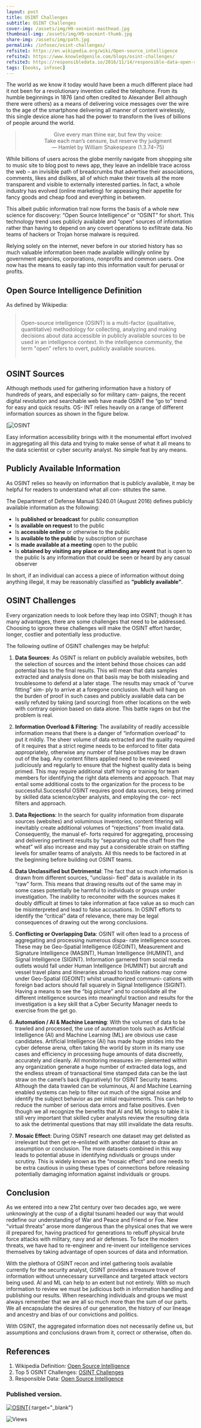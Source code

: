 ```yaml
---
layout: post
title: OSINT Challenges
subtitle: OSINT Challenges
cover-img: /assets/img/H9-socmint-masthead.jpg
thumbnail-img: /assets/img/H9-socmint-thumb.jpg
share-img: /assets/img/path.jpg
permalink: /infosec/osint-challenges/
refsite1: https://en.wikipedia.org/wiki/Open-source_intelligence
refsite2: https://www.knowledgenile.com/blogs/osint-challenges/
refsite3: https://responsibledata.io/2016/11/14/responsible-data-open-source-intelligence/
tags: [books, infosec]
---
```


The world as we know it today would have been a much different place had it not been for a revolutionary invention called the telephone. From its humble beginnings in 1876 (and often credited to Alexander Bell although there were others) as a means of delivering voice messages over the wire to the age of the smartphone delivering all manner of content wirelessly, this single device alone has had the power to transform the lives of billions of people around the world.

<blockquote>

<p align="center">
Give every man thine ear, but few thy voice:<br/>
Take each man’s censure, but reserve thy judgment<br/>
― Hamlet by William Shakespeare  (1.3.74–75)
</p>

</blockquote>

While billions of users across the globe merrily navigate from shopping site to music site to blog post to news app, they leave an indelible trace across the web – an invisible path of breadcrumbs that advertise their associations, comments, likes and dislikes, all of which make their travels all the more transparent and visible to externally interested parties. In fact, a whole industry has evolved (online marketing) for appeasing their appetite for fancy goods and cheap food and everything in between.

This albeit public information trail now forms the basis of a whole new science for discovery: “Open Source Intelligence” or “OSINT” for short. This technology trend uses publicly available and “open” sources of information rather than having to depend on any covert operations to exfiltrate data. No teams of hackers or Trojan horse malware is required.

Relying solely on the internet, never before in our storied history has so much valuable information been made available willingly online by government agencies, corporations, nonprofits and common users. One now has the means to easily tap into this information vault for perusal or profits.

## Open Source Intelligence Definition

As defined by Wikipedia:

<blockquote>

<p align="left"><br/>
Open-source intelligence (OSINT) is a multi-factor (qualitative, quantitative) methodology for collecting, analyzing and making decisions about data accessible in publicly available sources to be used in an intelligence context. In the intelligence community, the term "open" refers to overt, publicly available sources.<br/><br/>
</p>

</blockquote>

## OSINT Sources

Although methods used for gathering information have a history of hundreds of years, and especially so for military cam- paigns, the recent digital revolution and searchable web have made OSINT the “go to” trend for easy and quick results. OS- INT relies heavily on a range of different information sources as shown in the figure below.

[![OSINT](/assets/img/H9-osint-sources-circle.jpg)

Easy information accessibility brings with it the monumental effort involved in aggregating all this data and trying to make sense of what it all means to the data scientist or cyber security analyst. No simple feat by any means.

## Publicly Available Information

As OSINT relies so heavily on information that is publicly available, it may be helpful for readers to understand what all con- stitutes the same.

The Department of Defense Manual 5240.01 (August 2016) defines publicly available information as the following:

- Is **published or broadcast** for public consumption
- Is **available on request** to the public
- Is **accessible online** or otherwise to the public
- Is **available to the public** by subscription or purchase
- Is **made available at a meeting** open to the public
- Is **obtained by visiting any place or attending any event** that is open to the public Is any information that could be seen or heard by any casual observer

In short, if an individual can access a piece of information without doing anything illegal, it may be reasonably classified as **“publicly available”**.

## OSINT Challenges

Every organization needs to look before they leap into OSINT; though it has many advantages, there are some challenges that need to be addressed. Choosing to ignore these challenges will make the OSINT effort harder, longer, costlier and potentially less productive.

The following outline of OSINT challenges may be helpful:

1. **Data Sources**: As OSINT is reliant on publicly available websites, both the selection of sources and the intent behind
those choices can add potential bias to the final results. This will mean that data samples extracted and analysis done on that basis may be both misleading and troublesome to defend at a later stage. The results may smack of “curve fitting” sim- ply to arrive at a foregone conclusion. Much will hang on the burden of proof in such cases and publicly available data can be easily refuted by taking (and sourcing) from other locations on the web with contrary opinion based on data alone. This battle rages on but the problem is real.
  
2. **Information Overload & Filtering**: The availability of readily accessible information means that there is a danger of “information overload” to put it mildly. The sheer volume of data extracted and the quality required of it requires that a strict regime needs to be enforced to filter data appropriately, otherwise any number of false positives may be drawn out of the bag.
   Any content filters applied need to be reviewed judiciously and regularly to ensure that the highest quality data is being primed. This may require additional staff hiring or training for team members for identifying the right data elements and approach. That may entail some additional costs to the organization for the process to be successful.Successful OSINT requires good data sources, being primed by skilled data science/cyber analysts, and employing the cor- rect filters and approach.

3. **Data Rejections**: In the search for quality information from disparate sources (websites) and voluminous inventories, content filtering will inevitably create additional volumes of “rejections” from invalid data. Consequently, the manual ef- forts required for aggregating, processing and delivering pertinent results by “separating out the chaff from the wheat” will also increase and may put a considerable strain on staffing levels for smaller teams of analysts. All this needs to be factored in at the beginning before building out OSINT teams.
   
4. **Data Unclassified but Detrimental**: The fact that so much information is drawn from different sources, “unclassi- fied” data is available in its “raw” form. This means that drawing results out of the same may in some cases potentially be harmful to individuals or groups under investigation. The inability to reconnoiter with the sources makes it doubly difficult at times to take information at face value as so much can be misinterpreted and lead to false accusations. In OSINT efforts to identify the “critical” data of relevance, there may be legal consequences of drawing out the wrong conclusions.
   
5. **Conflicting or Overlapping Data**: OSINT will often lead to a process of aggregating and processing numerous dispa- rate intelligence sources. These may be Geo-Spatial Intelligence (GEOINT), Measurement and Signature Intelligence (MASINT), Human Intelligence (HUMINT), and Signal Intelligence (SIGINT).
Information garnered from social media outlets would fall under Human Intelligence (HUMINT) but aircraft and vessel travel plans and itineraries abroad to hostile nations may come under Geo-Spatial (GEOINT) whilst unauthorized communi- cations with foreign bad actors should fall squarely in Signal Intelligence (SIGINT). Having a means to see the “big picture” and to consolidate all the different intelligence sources into meaningful traction and results for the investigation is a key skill that a Cyber Security Manager needs to exercise from the get go.
  
6. **Automation / AI & Machine Learning**: With the volumes of data to be trawled and processed, the use of automation tools such as Artificial Intelligence (AI) and Machine Learning (ML) are obvious use case candidates.
Artificial Intelligence (AI) has made huge strides into the cyber defense arena, often taking the world by storm in its many use cases and efficiency in processing huge amounts of data discreetly, accurately and cleanly. All monitoring measures im- plemented within any organization generate a huge number of extracted data logs, and the endless stream of transactional time stamped data can be the last straw on the camel’s back (figuratively) for OSINT Security teams. Although the data trawled can be voluminous, AI and Machine Learning enabled systems can help to filter out much of the signal noise and identify the subject behavior as per initial requirements. This can help to reduce the number of serious data errors and false positives.
Even though we all recognize the benefits that AI and ML brings to table it is still very important that skilled cyber analysts review the resulting data to ask the detrimental questions that may still invalidate the data results.
7. **Mosaic Effect**: During OSINT research one dataset may get delisted as irrelevant but then get re-enlisted with another dataset to draw an assumption or conclusion. The more datasets combined in this way leads to potential abuse in identifying ndividuals or groups under scrutiny. This is widely known as the “mosaic effect” and one needs to be extra cautious in using these types of connections before releasing potentially damaging information against individuals or groups.

## Conclusion

As we entered into a new 21st century over two decades ago, we were unknowingly at the cusp of a digital tsunami headed our way that would redefine our understanding of War and Peace and Friend or Foe. New “virtual threats” arose more dangerous than the physical ones that we were ill prepared for, having practiced for generations to rebuff physical brute force attacks with military, navy and air defenses. To face the modern threats, we have had to re-engineer and re-invent our intelligence services themselves by taking advantage of open sources of data and information.

With the plethora of OSINT recon and intel gathering tools available currently for the security analyst, OSINT provides a treasure trove of information without unnecessary surveillance and targeted attack vectors being used. AI and ML can help to an extent but not entirely. With so much information to review we must be judicious both in information handling and publishing our results. When researching individuals and groups we must always remember that we are all so much more than the sum of our parts. We all encapsulate the desires of our generation, the history of our lineage and ancestry and bias of our convictions and politics.

With OSINT, the aggregated information does not necessarily define us, but assumptions and conclusions drawn from it, correct or otherwise, often do.

## References

1. Wikipedia Definition: <a href="{{page.refsite1}}">Open Source Intelligence</a>
2. Top 5 OSINT Challenges: <a href="{{page.refsite2}}">OSINT Challenges</a>
3. Responsible Data: <a href="{{page.refsite3}}">Open Source Intelligence</a>

### Published version.

[![OSINT](/assets/img/H9-socmint-mag-cover.jpg)](/assets/pdfs/H9-socmint-for-hackers.pdf){:target="_blank"}

<div class="views">
    <span class="views">
        <img src="https://visitor-badge.glitch.me/badge?page_id={{ .site.permalink }}" alt="Views"/>
    </span>
</div>